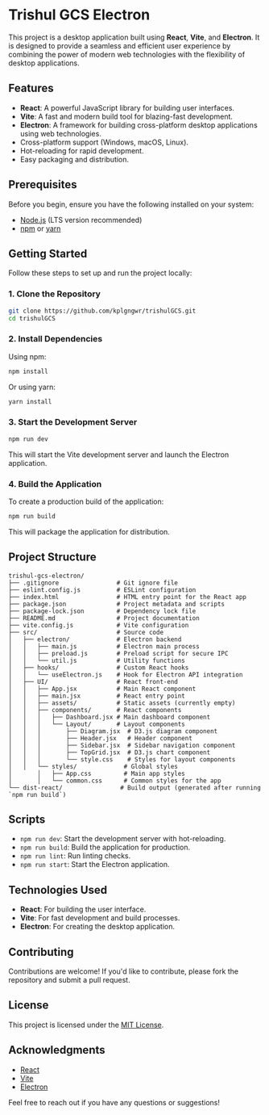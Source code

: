 # Trishul GCS Electron

This project is a desktop application built using **React**, **Vite**, and **Electron**. It is designed to provide a seamless and efficient user experience by combining the power of modern web technologies with the flexibility of desktop applications.

## Features

- **React**: A powerful JavaScript library for building user interfaces.
- **Vite**: A fast and modern build tool for blazing-fast development.
- **Electron**: A framework for building cross-platform desktop applications using web technologies.
- Cross-platform support (Windows, macOS, Linux).
- Hot-reloading for rapid development.
- Easy packaging and distribution.

## Prerequisites

Before you begin, ensure you have the following installed on your system:

- [Node.js](https://nodejs.org/) (LTS version recommended)
- [npm](https://www.npmjs.com/) or [yarn](https://yarnpkg.com/)

## Getting Started

Follow these steps to set up and run the project locally:

### 1. Clone the Repository

```bash
git clone https://github.com/kplgngwr/trishulGCS.git
cd trishulGCS
```

### 2. Install Dependencies

Using npm:

```bash
npm install
```

Or using yarn:

```bash
yarn install
```

### 3. Start the Development Server

```bash
npm run dev
```

This will start the Vite development server and launch the Electron application.

### 4. Build the Application

To create a production build of the application:

```bash
npm run build
```

This will package the application for distribution.

## Project Structure

```
trishul-gcs-electron/
├── .gitignore                # Git ignore file
├── eslint.config.js          # ESLint configuration
├── index.html                # HTML entry point for the React app
├── package.json              # Project metadata and scripts
├── package-lock.json         # Dependency lock file
├── README.md                 # Project documentation
├── vite.config.js            # Vite configuration
├── src/                      # Source code
│   ├── electron/             # Electron backend
│   │   ├── main.js           # Electron main process
│   │   ├── preload.js        # Preload script for secure IPC
│   │   └── util.js           # Utility functions
│   ├── hooks/                # Custom React hooks
│   │   └── useElectron.js    # Hook for Electron API integration
│   ├── UI/                   # React front-end
│   │   ├── App.jsx           # Main React component
│   │   ├── main.jsx          # React entry point
│   │   ├── assets/           # Static assets (currently empty)
│   │   ├── components/       # React components
│   │   │   ├── Dashboard.jsx # Main dashboard component
│   │   │   └── Layout/       # Layout components
│   │   │       ├── Diagram.jsx  # D3.js diagram component
│   │   │       ├── Header.jsx   # Header component
│   │   │       ├── Sidebar.jsx  # Sidebar navigation component
│   │   │       ├── TopGrid.jsx  # D3.js chart component
│   │   │       └── style.css    # Styles for layout components
│   │   └── styles/             # Global styles
│       │   ├── App.css         # Main app styles
│       │   └── common.css      # Common styles for the app
└── dist-react/                # Build output (generated after running `npm run build`)
```

## Scripts

- `npm run dev`: Start the development server with hot-reloading.
- `npm run build`: Build the application for production.
- `npm run lint`: Run linting checks.
- `npm run start`: Start the Electron application.

## Technologies Used

- **React**: For building the user interface.
- **Vite**: For fast development and build processes.
- **Electron**: For creating the desktop application.

## Contributing

Contributions are welcome! If you'd like to contribute, please fork the repository and submit a pull request.

## License

This project is licensed under the [MIT License](LICENSE).

## Acknowledgments

- [React](https://reactjs.org/)
- [Vite](https://vitejs.dev/)
- [Electron](https://www.electronjs.org/)

Feel free to reach out if you have any questions or suggestions!